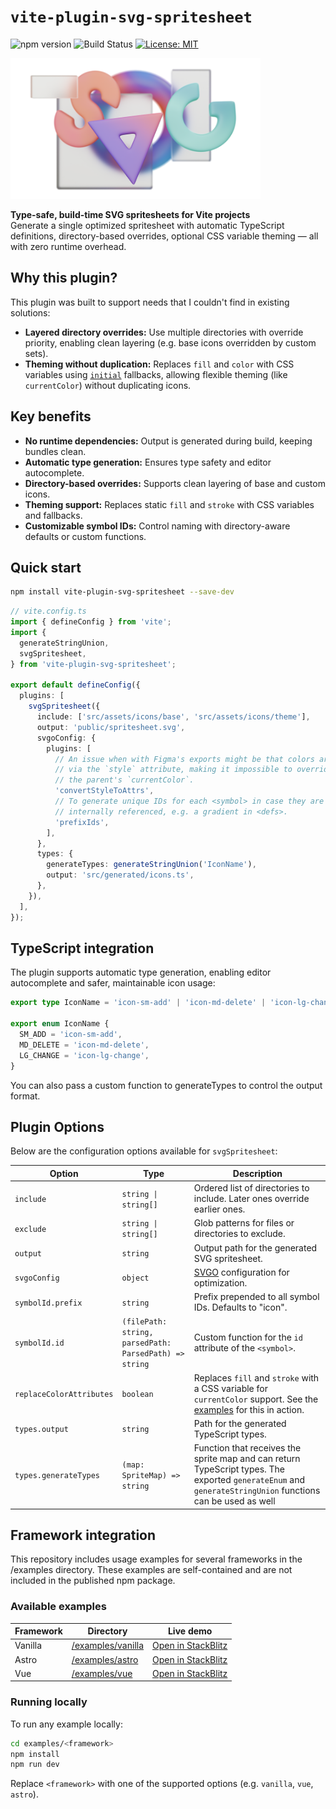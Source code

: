 # `vite-plugin-svg-spritesheet`

![npm version](https://img.shields.io/npm/v/vite-plugin-svg-spritesheet?style=flat) ![Build Status](https://img.shields.io/github/actions/workflow/status/imjasonmiller/vite-plugin-svg-spritesheet/ci.yml?style=flat) [![License: MIT](https://img.shields.io/badge/License-MIT-blue.svg)](https://opensource.org/licenses/MIT)

<img src="https://raw.githubusercontent.com/imjasonmiller/vite-plugin-svg-spritesheet/main/images/logo.png" alt="A playful logo for vite-plugin-svg-spritesheet featuring an S, V and G shape surrounded by glass tiles" width="400"/>

**Type-safe, build-time SVG spritesheets for Vite projects**\
Generate a single optimized spritesheet with automatic TypeScript definitions, directory-based overrides, optional CSS variable theming — all with zero runtime overhead.

## Why this plugin?

This plugin was built to support needs that I couldn't find in existing solutions:

- **Layered directory overrides:** Use multiple directories with override priority, enabling clean layering (e.g. base icons overridden by custom sets).
- **Theming without duplication:** Replaces `fill` and `color` with CSS variables using [`initial`](https://drafts.csswg.org/css-variables/#guaranteed-invalid) fallbacks, allowing flexible theming (like `currentColor`) without duplicating icons.

## Key benefits

- **No runtime dependencies:** Output is generated during build, keeping bundles clean.
- **Automatic type generation:** Ensures type safety and editor autocomplete.
- **Directory-based overrides:** Supports clean layering of base and custom icons.
- **Theming support:** Replaces static `fill` and `stroke` with CSS variables and fallbacks.
- **Customizable symbol IDs:** Control naming with directory-aware defaults or custom functions.

## Quick start

```bash
npm install vite-plugin-svg-spritesheet --save-dev
```

```typescript
// vite.config.ts
import { defineConfig } from 'vite';
import {
  generateStringUnion,
  svgSpritesheet,
} from 'vite-plugin-svg-spritesheet';

export default defineConfig({
  plugins: [
    svgSpritesheet({
      include: ['src/assets/icons/base', 'src/assets/icons/theme'],
      output: 'public/spritesheet.svg',
      svgoConfig: {
        plugins: [
          // An issue when with Figma's exports might be that colors are applied
          // via the `style` attribute, making it impossible to override it with
          // the parent's `currentColor`.
          'convertStyleToAttrs',
          // To generate unique IDs for each <symbol> in case they are
          // internally referenced, e.g. a gradient in <defs>.
          'prefixIds',
        ],
      },
      types: {
        generateTypes: generateStringUnion('IconName'),
        output: 'src/generated/icons.ts',
      },
    }),
  ],
});
```

## TypeScript integration

The plugin supports automatic type generation, enabling editor autocomplete and safer, maintainable icon usage:

```typescript
export type IconName = 'icon-sm-add' | 'icon-md-delete' | 'icon-lg-change';

export enum IconName {
  SM_ADD = 'icon-sm-add',
  MD_DELETE = 'icon-md-delete',
  LG_CHANGE = 'icon-lg-change',
}
```

You can also pass a custom function to generateTypes to control the output format.

## Plugin Options

Below are the configuration options available for `svgSpritesheet`:

| Option                   | Type                                                   | Description                                                                                                                                                |
| ------------------------ | ------------------------------------------------------ | ---------------------------------------------------------------------------------------------------------------------------------------------------------- |
| `include`                | `string \| string[]`                                   | Ordered list of directories to include. Later ones override earlier ones.                                                                                  |
| `exclude`                | `string \| string[]`                                   | Glob patterns for files or directories to exclude.                                                                                                         |
| `output`                 | `string`                                               | Output path for the generated SVG spritesheet.                                                                                                             |
| `svgoConfig`             | `object`                                               | [SVGO](https://svgo.dev/) configuration for optimization.                                                                                                  |
| `symbolId.prefix`        | `string`                                               | Prefix prepended to all symbol IDs. Defaults to "icon".                                                                                                    |
| `symbolId.id`            | `(filePath: string, parsedPath: ParsedPath) => string` | Custom function for the `id` attribute of the `<symbol>`.                                                                                                  |
| `replaceColorAttributes` | `boolean`                                              | Replaces `fill` and `stroke` with a CSS variable for `currentColor` support. See the [examples](#available-examples) for this in action.                   |
| `types.output`           | `string`                                               | Path for the generated TypeScript types.                                                                                                                   |
| `types.generateTypes`    | `(map: SpriteMap) => string`                           | Function that receives the sprite map and can return TypeScript types. The exported `generateEnum` and `generateStringUnion` functions can be used as well |

## Framework integration

This repository includes usage examples for several frameworks in the /examples directory. These examples are self-contained and are not included in the published npm package.

### Available examples

| Framework | Directory                        | Live demo                          |
| --------- | -------------------------------- | ---------------------------------- |
| Vanilla   | [/examples/vanilla][vanilla-dir] | [Open in StackBlitz][vanilla-live] |
| Astro     | [/examples/astro][astro-dir]     | [Open in StackBlitz][astro-live]   |
| Vue       | [/examples/vue][vue-dir]         | [Open in StackBlitz][vue-live]     |

[vanilla-dir]: https://github.com/imjasonmiller/vite-plugin-svg-spritesheet/tree/main/examples/vanilla
[vanilla-live]: https://stackblitz.com/github/imjasonmiller/vite-plugin-svg-spritesheet/tree/main/examples/vanilla
[astro-dir]: https://github.com/imjasonmiller/vite-plugin-svg-spritesheet/tree/main/examples/astro
[astro-live]: https://stackblitz.com/github/imjasonmiller/vite-plugin-svg-spritesheet/tree/main/examples/astro
[vue-dir]: https://github.com/imjasonmiller/vite-plugin-svg-spritesheet/tree/main/examples/vue
[vue-live]: https://stackblitz.com/github/imjasonmiller/vite-plugin-svg-spritesheet/tree/main/examples/vue

### Running locally

To run any example locally:

```bash
cd examples/<framework>
npm install
npm run dev
```

Replace `<framework>` with one of the supported options (e.g. `vanilla`, `vue`, `astro`).
